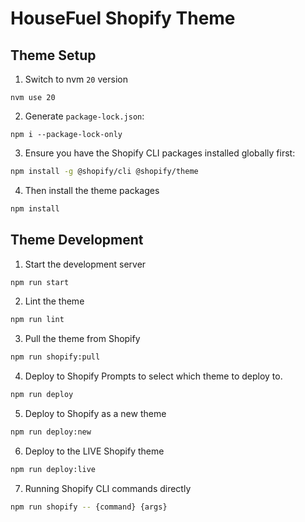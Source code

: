 # HouseFuel Shopify Theme

## Theme Setup
1. Switch to nvm `20` version
```text
nvm use 20
```
2. Generate `package-lock.json`:
```text
npm i --package-lock-only
```
3. Ensure you have the Shopify CLI packages installed globally first:
```bash
npm install -g @shopify/cli @shopify/theme
```
4. Then install the theme packages
```bash
npm install
```

## Theme Development
1. Start the development server
```bash
npm run start
```
2. Lint the theme
```bash
npm run lint
```
3. Pull the theme from Shopify
```bash
npm run shopify:pull
```
4. Deploy to Shopify
   Prompts to select which theme to deploy to.
```bash
npm run deploy
```
5. Deploy to Shopify as a new theme
```bash
npm run deploy:new
```
6. Deploy to the LIVE Shopify theme
```bash
npm run deploy:live
```
7. Running Shopify CLI commands directly
```bash
npm run shopify -- {command} {args}
```
